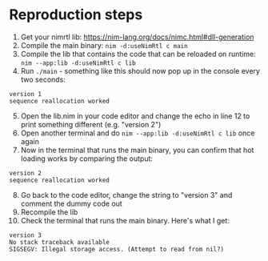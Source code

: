# Reproduction steps

1. Get your nimrtl lib: https://nim-lang.org/docs/nimc.html#dll-generation
2. Compile the main binary: `nim -d:useNimRtl c main`
3. Compile the lib that contains the code that can be reloaded on runtime: `nim --app:lib -d:useNimRtl c lib`
4. Run `./main` - something like this should now pop up in the console every two seconds:
```
version 1
sequence reallocation worked
```
5. Open the lib.nim in your code editor and change the echo in line 12 to print something different (e.g. "version 2")
6. Open another terminal and do `nim --app:lib -d:useNimRtl c lib` once again
7. Now in the terminal that runs the main binary, you can confirm that hot loading works by comparing the output:
```
version 2
sequence reallocation worked
```
8. Go back to the code editor, change the string to "version 3" and comment the dummy code out
9. Recompile the lib
10. Check the terminal that runs the main binary. Here's what I get:
```
version 3
No stack traceback available
SIGSEGV: Illegal storage access. (Attempt to read from nil?)
```
